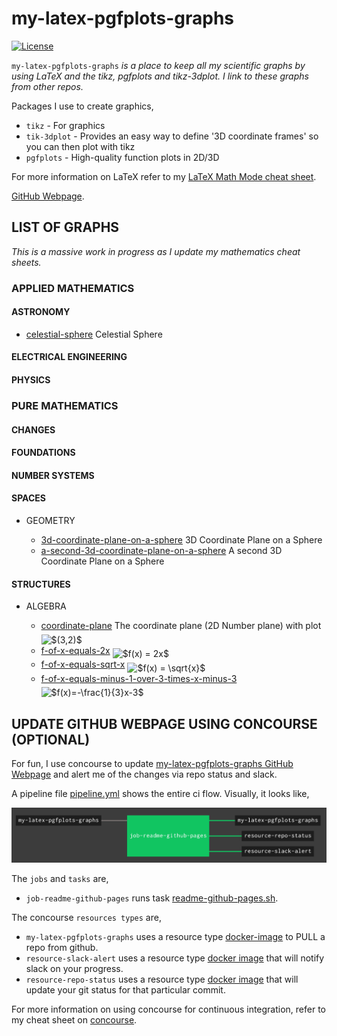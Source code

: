 # my-latex-pgfplots-graphs

[![License](http://img.shields.io/:license-mit-blue.svg)](http://jeffdecola.mit-license.org)

`my-latex-pgfplots-graphs` _is a place to keep all my scientific
graphs by using LaTeX and the tikz, pgfplots and tikz-3dplot.
I link to these graphs from other repos._

Packages I use to create graphics,

* `tikz` - For graphics
* `tik-3dplot` - Pro­vides an easy way to de­fine '3D
   co­or­di­nate frames' so you can then plot with tikz
* `pgfplots` - High-qual­ity func­tion plots in 2D/3D

For more information on LaTeX refer to my
[LaTeX Math Mode cheat sheet](https://github.com/JeffDeCola/my-cheat-sheets/blob/master/software/development/languages/latex-cheat-sheet/latex-math-mode.md).

[GitHub Webpage](https://jeffdecola.github.io/my-latex-graphs/).

## LIST OF GRAPHS

_This is a massive work in progress as I update my mathematics cheat sheets._

### APPLIED MATHEMATICS

#### ASTRONOMY

* [celestial-sphere](https://github.com/JeffDeCola/my-latex-pgfplots-graphs/tree/master/applied-mathematics/astronomy/celestial-sphere)
  Celestial Sphere

#### ELECTRICAL ENGINEERING

#### PHYSICS

### PURE MATHEMATICS

#### CHANGES

#### FOUNDATIONS

#### NUMBER SYSTEMS

#### SPACES

* GEOMETRY

  * [3d-coordinate-plane-on-a-sphere](https://github.com/JeffDeCola/my-latex-pgfplots-graphs/tree/master/pure-mathematics/spaces/geometry/3d-coordinate-plane-on-a-sphere)
    3D Coordinate Plane on a Sphere
  * [a-second-3d-coordinate-plane-on-a-sphere](https://github.com/JeffDeCola/my-latex-pgfplots-graphs/tree/master/pure-mathematics/spaces/geometry/a-second-3d-coordinate-plane-on-a-sphere)
    A second 3D Coordinate Plane on a Sphere

#### STRUCTURES

* ALGEBRA

  * [coordinate-plane](https://github.com/JeffDeCola/my-latex-pgfplots-graphs/tree/master/pure-mathematics/structures/algebra/coordinate-plane) The coordinate plane (2D Number plane) with plot <img alt="$(3,2)$" src="svgs/c2b3cecb67a773c47721114a4b95184e.svg" align="middle" width="36.40362pt" height="24.56553pt"/>
  * [f-of-x-equals-2x](https://github.com/JeffDeCola/my-latex-pgfplots-graphs/tree/master/pure-mathematics/structures/algebra/f-of-x-equals-2x) <img alt="$f(x) = 2x$" src="svgs/1c9d6807786d5d3d1c49ccb5c3b6556f.svg" align="middle" width="71.303265pt" height="24.56553pt"/>
  * [f-of-x-equals-sqrt-x](https://github.com/JeffDeCola/my-latex-pgfplots-graphs/tree/master/pure-mathematics/structures/algebra/f-of-x-equals-sqrt-x) <img alt="$f(x) = \sqrt{x}$" src="svgs/ac95dfbba07837bc60d1bd101cd4a439.svg" align="middle" width="76.84842pt" height="24.99552pt"/>
  * [f-of-x-equals-minus-1-over-3-times-x-minus-3](https://github.com/JeffDeCola/my-latex-pgfplots-graphs/tree/master/pure-mathematics/structures/algebra/f-of-x-equals-minus-1-over-3-times-x-minus-3) <img alt="$f(x)=-\frac{1}{3}x-3$" src="svgs/03245464a2f5dfd20e1017d0c6a2d9f2.svg" align="middle" width="114.582105pt" height="27.72033pt"/>

## UPDATE GITHUB WEBPAGE USING CONCOURSE (OPTIONAL)

For fun, I use concourse to update
[my-latex-pgfplots-graphs GitHub Webpage](https://jeffdecola.github.io/my-latex-pgfplots-graphs/)
and alert me of the changes via repo status and slack.

A pipeline file [pipeline.yml](https://github.com/JeffDeCola/my-latex-pgfplots-graphs/tree/master/ci/pipeline.yml)
shows the entire ci flow. Visually, it looks like,

![IMAGE - my-latex-pgfplots-graphs concourse ci pipeline - IMAGE](docs/pics/my-latex-pgfplots-graphs-pipeline.jpg)

The `jobs` and `tasks` are,

* `job-readme-github-pages` runs task
  [readme-github-pages.sh](https://github.com/JeffDeCola/my-latex-pgfplots-graphs/tree/master/ci/scripts/readme-github-pages.sh).

The concourse `resources types` are,

* `my-latex-pgfplots-graphs` uses a resource type
  [docker-image](https://hub.docker.com/r/concourse/git-resource/)
  to PULL a repo from github.
* `resource-slack-alert` uses a resource type
  [docker image](https://hub.docker.com/r/cfcommunity/slack-notification-resource)
  that will notify slack on your progress.
* `resource-repo-status` uses a resource type
  [docker image](https://hub.docker.com/r/dpb587/github-status-resource)
  that will update your git status for that particular commit.

For more information on using concourse for continuous integration,
refer to my cheat sheet on [concourse](https://github.com/JeffDeCola/my-cheat-sheets/tree/master/software/operations-tools/continuous-integration-continuous-deployment/concourse-cheat-sheet).
